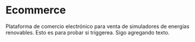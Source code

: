 # Ecommerce
Plataforma de comercio electrónico para venta de simuladores de energías renovables.
Esto es para probar si triggerea. Sigo agregando texto.  
